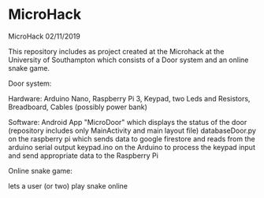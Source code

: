 # MicroHack
MicroHack 02/11/2019

This repository includes as project created at the Microhack at the University of Southampton which consists of a Door system and an online snake game. 

Door system:

Hardware:
Arduino Nano, Raspberry Pi 3, Keypad, two Leds and Resistors, Breadboard, Cables (possibly power bank)

Software:
Android App "MicroDoor" which displays the status of the door (repository includes only MainActivity and main layout file)
databaseDoor.py on the raspberry pi which sends data to google firestore and reads from the arduino serial output
keypad.ino on the Arduino to process the keypad input and send appropriate data to the Raspberry Pi

Online snake game:

lets a user (or two) play snake online



